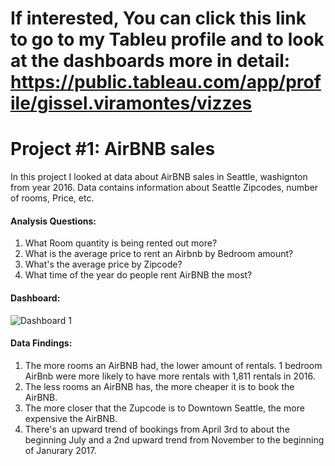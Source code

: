 # If interested, You can click this link to go to my Tableu profile and to look at the dashboards more in detail: https://public.tableau.com/app/profile/gissel.viramontes/vizzes

# Project #1: AirBNB sales
  In this project I looked at data about AirBNB sales in Seattle, washignton from year 2016. Data contains information about Seattle Zipcodes, number of rooms, Price, etc. 

#### Analysis Questions:
  1. What Room quantity is being rented out more?
  2. What is the average price to rent an Airbnb by Bedroom amount?
  3. What's the average price by Zipcode?
  4. What time of the year do people rent AirBNB the most?
#### Dashboard: 
![Dashboard 1](https://github.com/gigimontes/Tableau-Projects/assets/143570053/fba9e4a3-a577-4a05-97d3-66115f15a802)

#### Data Findings:
  1. The more rooms an AirBNB had, the lower amount of rentals. 1 bedroom AirBnb were more likely to have more rentals with 1,811 rentals in 2016.
  2. The less rooms an AirBNB has, the more cheaper it is to book the AirBNB.
  3. The more closer that the Zupcode is to Downtown Seattle, the more expensive the AirBNB.
  4. There's an upward trend of bookings from April 3rd to about the beginning July and a 2nd upward trend from November to the beginning of Janurary 2017.

